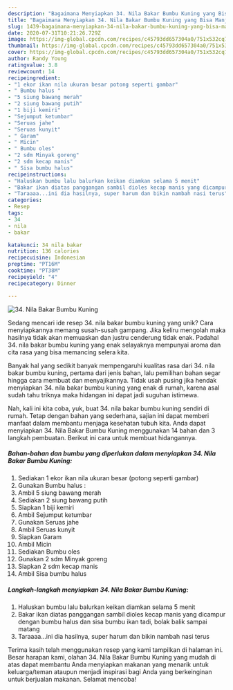```yaml
---
description: "Bagaimana Menyiapkan 34. Nila Bakar Bumbu Kuning yang Bisa Manjain Lidah"
title: "Bagaimana Menyiapkan 34. Nila Bakar Bumbu Kuning yang Bisa Manjain Lidah"
slug: 1439-bagaimana-menyiapkan-34-nila-bakar-bumbu-kuning-yang-bisa-manjain-lidah
date: 2020-07-31T10:21:26.729Z
image: https://img-global.cpcdn.com/recipes/c45793dd657304a0/751x532cq70/34-nila-bakar-bumbu-kuning-foto-resep-utama.jpg
thumbnail: https://img-global.cpcdn.com/recipes/c45793dd657304a0/751x532cq70/34-nila-bakar-bumbu-kuning-foto-resep-utama.jpg
cover: https://img-global.cpcdn.com/recipes/c45793dd657304a0/751x532cq70/34-nila-bakar-bumbu-kuning-foto-resep-utama.jpg
author: Randy Young
ratingvalue: 3.8
reviewcount: 14
recipeingredient:
- "1 ekor ikan nila ukuran besar potong seperti gambar"
- " Bumbu halus "
- "5 siung bawang merah"
- "2 siung bawang putih"
- "1 biji kemiri"
- "Sejumput ketumbar"
- "Seruas jahe"
- "Seruas kunyit"
- " Garam"
- " Micin"
- " Bumbu oles"
- "2 sdm Minyak goreng"
- "2 sdm kecap manis"
- " Sisa bumbu halus"
recipeinstructions:
- "Haluskan bumbu lalu balurkan keikan diamkan selama 5 menit"
- "Bakar ikan diatas panggangan sambil dioles kecap manis yang dicampur dengan bumbu halus dan sisa bumbu ikan tadi, bolak balik sampai matang"
- "Taraaaa...ini dia hasilnya, super harum dan bikin nambah nasi terus"
categories:
- Resep
tags:
- 34
- nila
- bakar

katakunci: 34 nila bakar 
nutrition: 136 calories
recipecuisine: Indonesian
preptime: "PT16M"
cooktime: "PT38M"
recipeyield: "4"
recipecategory: Dinner

---
```



![34. Nila Bakar Bumbu Kuning](https://img-global.cpcdn.com/recipes/c45793dd657304a0/751x532cq70/34-nila-bakar-bumbu-kuning-foto-resep-utama.jpg)

Sedang mencari ide resep 34. nila bakar bumbu kuning yang unik? Cara menyiapkannya memang susah-susah gampang. Jika keliru mengolah maka hasilnya tidak akan memuaskan dan justru cenderung tidak enak. Padahal 34. nila bakar bumbu kuning yang enak selayaknya mempunyai aroma dan cita rasa yang bisa memancing selera kita.



Banyak hal yang sedikit banyak mempengaruhi kualitas rasa dari 34. nila bakar bumbu kuning, pertama dari jenis bahan, lalu pemilihan bahan segar hingga cara membuat dan menyajikannya. Tidak usah pusing jika hendak menyiapkan 34. nila bakar bumbu kuning yang enak di rumah, karena asal sudah tahu triknya maka hidangan ini dapat jadi suguhan istimewa.


Nah, kali ini kita coba, yuk, buat 34. nila bakar bumbu kuning sendiri di rumah. Tetap dengan bahan yang sederhana, sajian ini dapat memberi manfaat dalam membantu menjaga kesehatan tubuh kita. Anda dapat menyiapkan 34. Nila Bakar Bumbu Kuning menggunakan 14 bahan dan 3 langkah pembuatan. Berikut ini cara untuk membuat hidangannya.

<!--inarticleads1-->

##### Bahan-bahan dan bumbu yang diperlukan dalam menyiapkan 34. Nila Bakar Bumbu Kuning:

1. Sediakan 1 ekor ikan nila ukuran besar (potong seperti gambar)
1. Gunakan  Bumbu halus :
1. Ambil 5 siung bawang merah
1. Sediakan 2 siung bawang putih
1. Siapkan 1 biji kemiri
1. Ambil Sejumput ketumbar
1. Gunakan Seruas jahe
1. Ambil Seruas kunyit
1. Siapkan  Garam
1. Ambil  Micin
1. Sediakan  Bumbu oles
1. Gunakan 2 sdm Minyak goreng
1. Siapkan 2 sdm kecap manis
1. Ambil  Sisa bumbu halus




<!--inarticleads2-->

##### Langkah-langkah menyiapkan 34. Nila Bakar Bumbu Kuning:

1. Haluskan bumbu lalu balurkan keikan diamkan selama 5 menit
1. Bakar ikan diatas panggangan sambil dioles kecap manis yang dicampur dengan bumbu halus dan sisa bumbu ikan tadi, bolak balik sampai matang
1. Taraaaa...ini dia hasilnya, super harum dan bikin nambah nasi terus




Terima kasih telah menggunakan resep yang kami tampilkan di halaman ini. Besar harapan kami, olahan 34. Nila Bakar Bumbu Kuning yang mudah di atas dapat membantu Anda menyiapkan makanan yang menarik untuk keluarga/teman ataupun menjadi inspirasi bagi Anda yang berkeinginan untuk berjualan makanan. Selamat mencoba!
